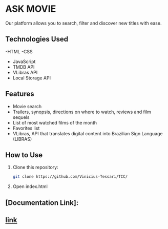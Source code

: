 # ASK MOVIE

Our platform allows you to search, filter and discover new titles with ease.

## Technologies Used

-HTML
-CSS
- JavaScript
- TMDB API
- VLibras API
- Local Storage API

## Features

- Movie search
- Trailers, synopsis, directions on where to watch, reviews and film sequels
- List of most watched films of the month
- Favorites list
- VLibras, API that translates digital content into Brazilian Sign Language (LIBRAS)

## How to Use

1. Clone this repository:
   ```bash
   git clone https://github.com/Vinicius-Tessari/TCC/

2. Open index.html

## [Documentation Link]:
## [link](https://docs.google.com/document/d/15X8x1pnm8ZeI1hxzxAnRYUp2BsB-dixzTTm5tGhHrns/edit?usp=sharing)
